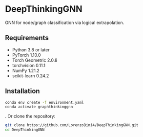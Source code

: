 # DeepThinkingGNN
GNN for node/graph classification via logical extrapolation.

## Requirements

- Python 3.8 or later
- PyTorch 1.10.0 
- Torch Geometric 2.0.8 
- torchvision 0.11.1
- NumPy 1.21.2
- scikit-learn 0.24.2

## Installation

```bash
conda env create -f environment.yaml
conda activate graphthinkinggnn
```

. Or clone the repository:

```bash
git clone https://github.com/LorenzoBini4/DeepThinkingGNN.git
cd DeepThinkingGNN
